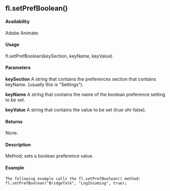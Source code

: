 ## fl.setPrefBoolean()

#### Availability

Adobe Animate.

#### Usage

fl.setPrefBoolean(keySection, keyName, keyValue)

#### Parameters

**keySection** A string that contains the preferences section that contains keyName. (usually this is "Settings").
>
**keyName** A string that contains the name of the boolean preference setting to be set.
>
**keyValue** A string that contains the value to be set (true ohr false).

#### Returns

None.

#### Description

Method; sets a boolean preference value.

#### Example

```
The following example calls the fl.setPrefBoolean() method:
fl.setPrefBoolean("BridgeTalk", "LogIncoming", true);

```